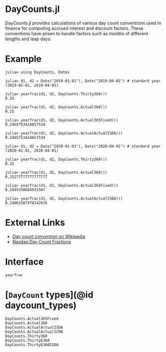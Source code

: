 # DayCounts.jl

DayCounts.jl provides calculations of various day count conventions used in finance for
computing accrued interest and discount factors. These conventions have arisen to handle
factors such as months of different lengths and leap days.

# Example

```jldoctest
julia> using DayCounts, Dates

julia> d1, d2 = Date("2019-01-01"), Date("2019-04-01") # standard year
(2019-01-01, 2019-04-01)

julia> yearfrac(d1, d2, DayCounts.Thirty360())
0.25

julia> yearfrac(d1, d2, DayCounts.Actual360())
0.25

julia> yearfrac(d1, d2, DayCounts.Actual365Fixed())
0.2465753424657534

julia> yearfrac(d1, d2, DayCounts.ActualActualISDA())
0.2465753424657534

julia> d1, d2 = Date("2020-01-01"), Date("2020-04-01") # standard year
(2020-01-01, 2020-04-01)

julia> yearfrac(d1, d2, DayCounts.Thirty360())
0.25

julia> yearfrac(d1, d2, DayCounts.Actual360())
0.25277777777777777

julia> yearfrac(d1, d2, DayCounts.Actual365Fixed())
0.2493150684931507

julia> yearfrac(d1, d2, DayCounts.ActualActualISDA())
0.24863387978142076
```

# External Links
- [_Day count convention_ on Wikipedia](https://en.wikipedia.org/wiki/Day_count_convention)
- [Nasdaq Day Count Fractions](https://business.nasdaq.com/media/day-count-fractions_tcm5044-53854.pdf)

# Interface
```@docs
yearfrac
```

# [`DayCount` types](@id daycount_types)
```@docs
DayCounts.Actual365Fixed
DayCounts.Actual360
DayCounts.ActualActualISDA
DayCounts.ActualActualICMA
DayCounts.Thirty360
DayCounts.ThirtyE360
DayCounts.ThirtyE360ISDA
```

